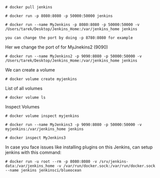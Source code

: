 
```
# docker pull jenkins
```

```
# docker run -p 8080:8080 -p 50000:50000 jenkins
```

```
# docker run --name MyJenkins -p 8080:8080 -p 50000:50000 -v /Users/tarek/Desktop/Jenkins_Home:/var/jenkins_home jenkins

you can change the port by doing -p 8780:8080 for example
```

Her we change the port of for MyJnekins2 (9090)
```
# docker run --name MyJenkins2 -p 9090:8080 -p 50000:50000 -v /Users/tarek/Desktop/Jenkins_Home:/var/jenkins_home jenkins
```

We can create a volume 
```
# docker volume create myjenkins
```

List of all volumes
```
# docker volume ls
```

Inspect Volumes
```
# docker volume inspect myjenkins
```

```
# docker run --name MyJenkins3 -p 9090:8080 -p 50000:50000 -v myjenkins:/var/jenkins_home jenkins
```

```
# docker inspect MyJenkins3
```

In case you face issues like installing plugins on this Jenkins, can setup jenkins with this command:
```
# docker run -u root --rm -p 8080:8080 -v /srv/jenkins-data:/var/jenkins_home -v /var/run/docker.sock:/var/run/docker.sock   --name jenkins jenkinsci/blueocean
```